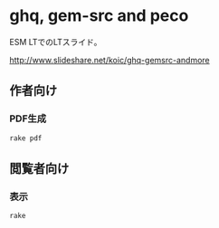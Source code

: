 # ghq, gem-src and peco

ESM LTでのLTスライド。

http://www.slideshare.net/koic/ghq-gemsrc-andmore

## 作者向け

### PDF生成

```sh
rake pdf
```

## 閲覧者向け

### 表示

```sh
rake
```
